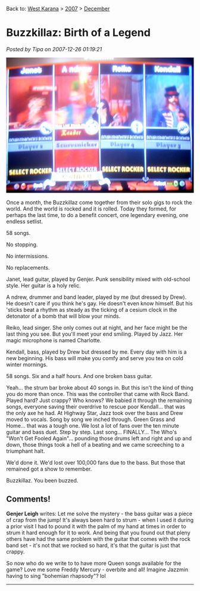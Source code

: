 Back to: [West Karana](/posts/westkarana.md) > [2007](/posts/2007/westkarana.md) > [December](./westkarana.md)
# Buzzkillaz: Birth of a Legend

*Posted by Tipa on 2007-12-26 01:19:21*

![stp60914.JPG](../../../uploads/2007/12/stp60914.JPG)

Once a month, the Buzzkillaz come together from their solo gigs to rock the world. And the world is rocked and it is rolled. Today they formed, for perhaps the last time, to do a benefit concert, one legendary evening, one endless setlist.

58 songs.

No stopping.

No intermissions.

No replacements.

Janet, lead guitar, played by Genjer. Punk sensibility mixed with old-school style. Her guitar is a holy relic.

A ndrew, drummer and band leader, played by me (but dressed by Drew). He doesn't care if you think he's gay. He doesn't even know himself. But his 'sticks beat a rhythm as steady as the ticking of a cesium clock in the detonator of a bomb that will blow your minds.

Reiko, lead singer. She only comes out at night, and her face might be the last thing you see. But you'll meet your end smiling. Played by Jazz. Her magic microphone is named Charlotte.

Kendall, bass, played by Drew but dressed by me. Every day with him is a new beginning. His bass will make you comfy and serve you tea on cold winter mornings.

58 songs. Six and a half hours. And one broken bass guitar.

Yeah... the strum bar broke about 40 songs in. But this isn't the kind of thing you do more than once. This was the controller that came with Rock Band. Played hard? Just crappy? Who knows? We babied it through the remaining songs, everyone saving their overdrive to rescue poor Kendall... that was the only axe he had. At Highway Star, Jazz took over the bass and Drew moved to vocals. Song by song we inched through. Green Grass and Home... that was a tough one. We lost a lot of fans over the ten minute guitar and bass duet. Step by step. Last song... FINALLY... The Who's "Won't Get Fooled Again"... pounding those drums left and right and up and down, those things took a hell of a beating and we came screeching to a triumphant halt.

We'd done it. We'd lost over 100,000 fans due to the bass. But those that remained got a show to remember.

Buzzkillaz. You been buzzed.

## Comments!

**Genjer Leigh** writes: Let me solve the mystery - the bass guitar was a piece of crap from the jump! It's always been hard to strum - when I used it during a prior visit I had to pound it with the palm of my hand at times in order to strum it hard enough for it to work. And being that you found out that pleny others have had the same problem with the guitar that comes with the rock band set - it's not that we rocked so hard, it's that the guitar is just that crappy. 

So now who do we write to to have more Queen songs available for the game? Love me some Freddy Mercury - overbite and all! Imagine Jazzmin having to sing "bohemian rhapsody"? lol

---

